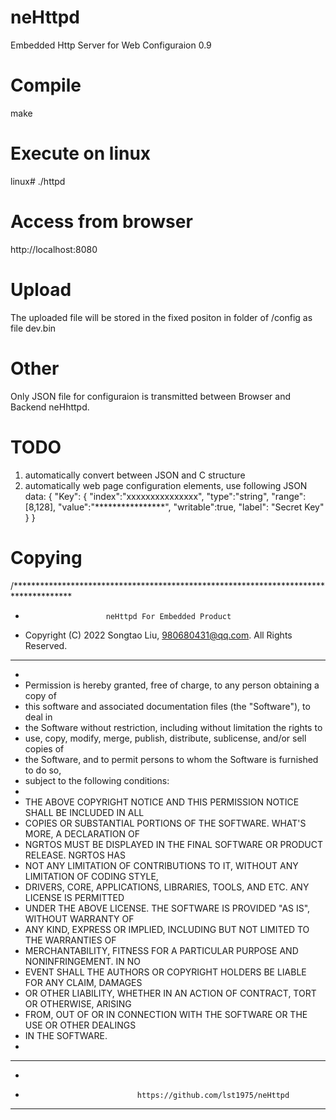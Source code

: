 # neHttpd
Embedded Http Server for Web Configuraion 0.9

# Compile
   make
   
# Execute on linux
   linux# ./httpd

# Access from browser
   http://localhost:8080
   
# Upload
   The uploaded file will be stored in the fixed positon in folder of /config as file dev.bin
   
# Other
   Only JSON file for configuraion is transmitted between Browser and Backend neHhttpd.

# TODO
   1. automatically convert between JSON and C structure
   2. automatically web page configuration elements, use following JSON data:
     {
       "Key": {
         "index":"xxxxxxxxxxxxxxx",
         "type":"string",
         "range":[8,128],
         "value":"****************",
         "writable":true,
         "label": "Secret Key"
       }
     }
   
# Copying
/*************************************************************************************
 *                       neHttpd For Embedded Product
 * Copyright (C) 2022 Songtao Liu, 980680431@qq.com.  All Rights Reserved.
 **************************************************************************************
 *
 * Permission is hereby granted, free of charge, to any person obtaining a copy of
 * this software and associated documentation files (the "Software"), to deal in
 * the Software without restriction, including without limitation the rights to
 * use, copy, modify, merge, publish, distribute, sublicense, and/or sell copies of
 * the Software, and to permit persons to whom the Software is furnished to do so,
 * subject to the following conditions:
 *
 * THE ABOVE COPYRIGHT NOTICE AND THIS PERMISSION NOTICE SHALL BE INCLUDED IN ALL
 * COPIES OR SUBSTANTIAL PORTIONS OF THE SOFTWARE. WHAT'S MORE, A DECLARATION OF 
 * NGRTOS MUST BE DISPLAYED IN THE FINAL SOFTWARE OR PRODUCT RELEASE. NGRTOS HAS 
 * NOT ANY LIMITATION OF CONTRIBUTIONS TO IT, WITHOUT ANY LIMITATION OF CODING STYLE, 
 * DRIVERS, CORE, APPLICATIONS, LIBRARIES, TOOLS, AND ETC. ANY LICENSE IS PERMITTED 
 * UNDER THE ABOVE LICENSE. THE SOFTWARE IS PROVIDED "AS IS", WITHOUT WARRANTY OF 
 * ANY KIND, EXPRESS OR IMPLIED, INCLUDING BUT NOT LIMITED TO THE WARRANTIES OF 
 * MERCHANTABILITY, FITNESS FOR A PARTICULAR PURPOSE AND NONINFRINGEMENT. IN NO 
 * EVENT SHALL THE AUTHORS OR COPYRIGHT HOLDERS BE LIABLE FOR ANY CLAIM, DAMAGES 
 * OR OTHER LIABILITY, WHETHER IN AN ACTION OF CONTRACT, TORT OR OTHERWISE, ARISING 
 * FROM, OUT OF OR IN CONNECTION WITH THE SOFTWARE OR THE USE OR OTHER DEALINGS 
 * IN THE SOFTWARE.
 *
 *************************************************************************************
 *                              
 *                              https://github.com/lst1975/neHttpd
 **************************************************************************************

